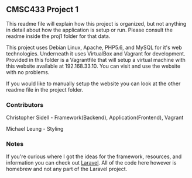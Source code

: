 ## CMSC433 Project 1

This readme file will explain how this project is organized, but not anything in detail about how the application is
setup or run. Please consult the readme inside the proj1 folder for that data.

This project uses Debian Linux, Apache, PHP5.6, and MySQL for it's web technologies. Underneath it uses VirtualBox and
Vagrant for development. Provided in this folder is a Vagrantfile that will setup a virtual machine with this website
available at 192.168.33.10. You can visit and use the website with no problems.

If you would like to manually setup the website you can look at the other readme file in the project folder.

### Contributors

Christopher Sidell - Framework(Backend), Application(Frontend), Vagrant

Michael Leung - Styling

### Notes

If you're curious where I got the ideas for the framework, resources, and information you can check out [Laravel](https://laravel.com/).
All of the code here however is homebrew and not any part of the Laravel project.